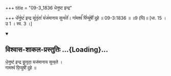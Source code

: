 +++
title = "09-3_1836 धेनुष्ट इन्द्र"

+++
धे꣣नु꣡ष्ट꣢ इन्द्र सू꣣नृ꣢ता꣣ य꣡ज꣢मानाय सुन्व꣣ते꣢। गा꣡मश्वं꣢꣯ पि꣣प्यु꣡षी꣢ दुहे ॥ 09-3:1836 ॥ ॥9 (पि)॥ [धा. 15 । उ 1 । स्व. 3 ।]

<div class="js_include" newlevelforh1="2" title="विश्वास-शाकल-प्रस्तुतिः" unfilled url="/vedAH_Rk/shAkalam/saMhitA/vishvAsa-prastutiH/08/014/03_dhenuShTa_indra.md">
<details open><summary><h2>विश्वास-शाकल-प्रस्तुतिः ...{Loading}...</h2></summary>


धे॒नुष्ट॑ इन्द्र सू॒नृता॒ यज॑मानाय सुन्व॒ते ।  
गामश्वं॑ पि॒प्युषी॑ दुहे ॥

</details>
</div>